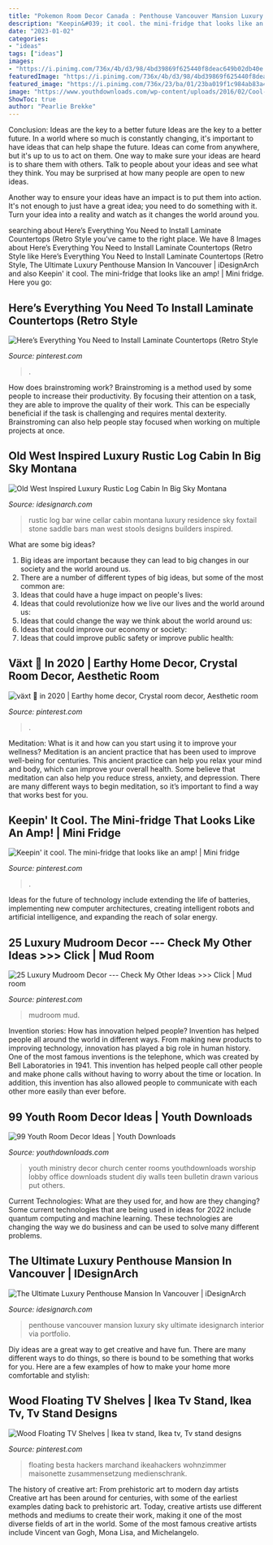 ```yaml
---
title: "Pokemon Room Decor Canada : Penthouse Vancouver Mansion Luxury Sky Ultimate Idesignarch Interior Via Portfolio"
description: "Keepin&#039; it cool. the mini-fridge that looks like an amp!"
date: "2023-01-02"
categories:
- "ideas"
tags: ["ideas"]
images:
- "https://i.pinimg.com/736x/4b/d3/98/4bd39869f625440f8deac649b02db40e.jpg"
featuredImage: "https://i.pinimg.com/736x/4b/d3/98/4bd39869f625440f8deac649b02db40e.jpg"
featured_image: "https://i.pinimg.com/736x/23/ba/01/23ba019f1c984ab83a451607f6cf20f4.jpg"
image: "https://www.youthdownloads.com/wp-content/uploads/2016/02/Cool-youth-room-wall-art-1.jpg"
ShowToc: true
author: "Pearlie Brekke"
---
```



Conclusion: Ideas are the key to a better future
Ideas are the key to a better future. In a world where so much is constantly changing, it's important to have ideas that can help shape the future. Ideas can come from anywhere, but it's up to us to act on them.
One way to make sure your ideas are heard is to share them with others. Talk to people about your ideas and see what they think. You may be surprised at how many people are open to new ideas.

Another way to ensure your ideas have an impact is to put them into action. It's not enough to just have a great idea; you need to do something with it. Turn your idea into a reality and watch as it changes the world around you.

	

		
searching about Here’s Everything You Need to Install Laminate Countertops (Retro Style you've came to the right place. We have 8 Images about Here’s Everything You Need to Install Laminate Countertops (Retro Style like Here’s Everything You Need to Install Laminate Countertops (Retro Style, The Ultimate Luxury Penthouse Mansion In Vancouver | iDesignArch and also Keepin&#039; it cool. The mini-fridge that looks like an amp! | Mini fridge. Here you go:
		
    
## Here’s Everything You Need To Install Laminate Countertops (Retro Style

<img loading=lazy src="https://i.pinimg.com/736x/4b/d3/98/4bd39869f625440f8deac649b02db40e.jpg" onerror="this.onerror=null;this.src='https://tse4.mm.bing.net/th?id=OIP.rinkCVui-cGTfcIVn6HyHgHaE8&amp;pid=15.1';" alt="Here’s Everything You Need to Install Laminate Countertops (Retro Style">

_Source: pinterest.com_

>. 

	

How does brainstroming work?
Brainstroming is a method used by some people to increase their productivity. By focusing their attention on a task, they are able to improve the quality of their work. This can be especially beneficial if the task is challenging and requires mental dexterity. Brainstroming can also help people stay focused when working on multiple projects at once.

    
## Old West Inspired Luxury Rustic Log Cabin In Big Sky Montana

<img loading=lazy src="https://www.idesignarch.com/wp-content/uploads/Foxtail-Residence-Montana_6.jpg" onerror="this.onerror=null;this.src='https://tse1.mm.bing.net/th?id=OIP.XL0WuL9sPcNQ32wK3q6_4wHaLH&amp;pid=15.1';" alt="Old West Inspired Luxury Rustic Log Cabin In Big Sky Montana">

_Source: idesignarch.com_

>rustic log bar wine cellar cabin montana luxury residence sky foxtail stone saddle bars man west stools designs builders inspired. 

	

What are some big ideas?
1. Big ideas are important because they can lead to big changes in our society and the world around us.
2. There are a number of different types of big ideas, but some of the most common are: 
3. Ideas that could have a huge impact on people's lives: 
4. Ideas that could revolutionize how we live our lives and the world around us: 
5. Ideas that could change the way we think about the world around us: 
6. Ideas that could improve our economy or society: 
7. Ideas that could improve public safety or improve public health: 


    
## Växt 🌱 In 2020 | Earthy Home Decor, Crystal Room Decor, Aesthetic Room

<img loading=lazy src="https://i.pinimg.com/736x/67/b0/eb/67b0ebc0ac9d35e02a889546883b05da.jpg" onerror="this.onerror=null;this.src='https://tse3.mm.bing.net/th?id=OIP.o_aNyZXPPCU9XeGjSvH6vAHaFi&amp;pid=15.1';" alt="växt 🌱 in 2020 | Earthy home decor, Crystal room decor, Aesthetic room">

_Source: pinterest.com_

>. 

	

Meditation: What is it and how can you start using it to improve your wellness?
Meditation is an ancient practice that has been used to improve well-being for centuries. This ancient practice can help you relax your mind and body, which can improve your overall health. Some believe that meditation can also help you reduce stress, anxiety, and depression. There are many different ways to begin meditation, so it’s important to find a way that works best for you.

    
## Keepin&#039; It Cool. The Mini-fridge That Looks Like An Amp! | Mini Fridge

<img loading=lazy src="https://i.pinimg.com/736x/23/ba/01/23ba019f1c984ab83a451607f6cf20f4.jpg" onerror="this.onerror=null;this.src='https://tse4.mm.bing.net/th?id=OIP.NJNYgswyC7LsgAvqY97mYwHaLE&amp;pid=15.1';" alt="Keepin&#039; it cool. The mini-fridge that looks like an amp! | Mini fridge">

_Source: pinterest.com_

>. 

	

Ideas for the future of technology include extending the life of batteries, implementing new computer architectures, creating intelligent robots and artificial intelligence, and expanding the reach of solar energy.

    
## 25 Luxury Mudroom Decor --- Check My Other Ideas &gt;&gt;&gt; Click | Mud Room

<img loading=lazy src="https://i.pinimg.com/736x/84/99/d5/8499d5c9dd40dc13d24ab85e6720009f--mudrooms-with-laundry-laundry-rooms.jpg" onerror="this.onerror=null;this.src='https://tse4.mm.bing.net/th?id=OIP.L9dWeLzvgFBgHUmkPqtZ1QHaLG&amp;pid=15.1';" alt="25 Luxury Mudroom Decor --- Check My Other Ideas &gt;&gt;&gt; Click | Mud room">

_Source: pinterest.com_

>mudroom mud. 

	

Invention stories: How has innovation helped people?
Invention has helped people all around the world in different ways. From making new products to improving technology, innovation has played a big role in human history. One of the most famous inventions is the telephone, which was created by Bell Laboratories in 1941. This invention has helped people call other people and make phone calls without having to worry about the time or location. In addition, this invention has also allowed people to communicate with each other more easily than ever before.

    
## 99 Youth Room Decor Ideas | Youth Downloads

<img loading=lazy src="https://www.youthdownloads.com/wp-content/uploads/2016/02/Cool-youth-room-wall-art-1.jpg" onerror="this.onerror=null;this.src='https://tse3.mm.bing.net/th?id=OIP.otcDVx2DJmO0jkWGRf1xdAHaJ4&amp;pid=15.1';" alt="99 Youth Room Decor Ideas | Youth Downloads">

_Source: youthdownloads.com_

>youth ministry decor church center rooms youthdownloads worship lobby office downloads student diy walls teen bulletin drawn various put others. 

	

Current Technologies: What are they used for, and how are they changing?
Some current technologies that are being used in ideas for 2022 include quantum computing and machine learning. These technologies are changing the way we do business and can be used to solve many different problems.

    
## The Ultimate Luxury Penthouse Mansion In Vancouver | IDesignArch

<img loading=lazy src="https://www.idesignarch.com/wp-content/uploads/Sky-Penthouse-Mansion-Vancouver_11.jpg" onerror="this.onerror=null;this.src='https://tse3.mm.bing.net/th?id=OIP.1J56nMXcGcltsDS7DGfm3QHaE8&amp;pid=15.1';" alt="The Ultimate Luxury Penthouse Mansion In Vancouver | iDesignArch">

_Source: idesignarch.com_

>penthouse vancouver mansion luxury sky ultimate idesignarch interior via portfolio. 

	

Diy ideas are a great way to get creative and have fun. There are many different ways to do things, so there is bound to be something that works for you. Here are a few examples of how to make your home more comfortable and stylish: 

    
## Wood Floating TV Shelves | Ikea Tv Stand, Ikea Tv, Tv Stand Designs

<img loading=lazy src="https://i.pinimg.com/736x/07/53/5b/07535bd1605c6f0d57a073f780e83615.jpg" onerror="this.onerror=null;this.src='https://tse2.mm.bing.net/th?id=OIP.lKAZBw2FsscVAC8AvJ9W3gHaFj&amp;pid=15.1';" alt="Wood Floating TV Shelves | Ikea tv stand, Ikea tv, Tv stand designs">

_Source: pinterest.com_

>floating besta hackers marchand ikeahackers wohnzimmer maisonette zusammensetzung medienschrank. 

	

The history of creative art: From prehistoric art to modern day artists
Creative art has been around for centuries, with some of the earliest examples dating back to prehistoric art. Today, creative artists use different methods and mediums to create their work, making it one of the most diverse fields of art in the world. Some of the most famous creative artists include Vincent van Gogh, Mona Lisa, and Michelangelo.

